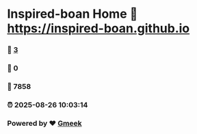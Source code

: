 # Inspired-boan Home :link: https://inspired-boan.github.io 
### :page_facing_up: [3](https://inspired-boan.github.io/tag.html) 
### :speech_balloon: 0 
### :hibiscus: 7858 
### :alarm_clock: 2025-08-26 10:03:14 
### Powered by :heart: [Gmeek](https://github.com/Meekdai/Gmeek)
